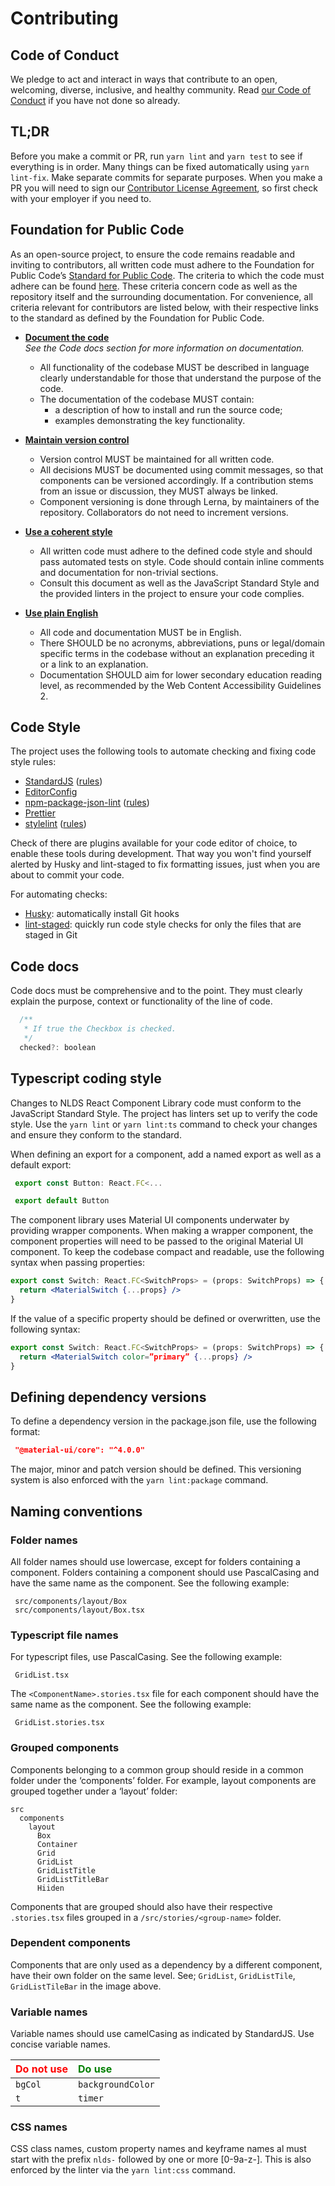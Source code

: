 # Contributing

## Code of Conduct

We pledge to act and interact in ways that contribute to an open, welcoming, diverse, inclusive, and healthy community. Read [our Code of Conduct](CODE_OF_CONDUCT.md) if you have not done so already.

## TL;DR

Before you make a commit or PR, run `yarn lint` and `yarn test` to see if everything is in order.
Many things can be fixed automatically using `yarn lint-fix`. Make separate commits for separate purposes.
When you make a PR you will need to sign our [Contributor License Agreement](CLA.md), so first check with your employer if you need to.

## Foundation for Public Code

As an open-source project, to ensure the code remains readable and inviting to contributors, all written code must adhere to the Foundation for Public Code’s [Standard for Public Code](https://standard.publiccode.net/).
The criteria to which the code must adhere can be found [here](https://standard.publiccode.net/criteria/).
These criteria concern code as well as the repository itself and the surrounding documentation.
For convenience, all criteria relevant for contributors are listed below, with their respective links to the standard as defined by the Foundation for Public Code.

* **[Document the code](https://standard.publiccode.net/criteria/documenting.html)**
  <br />
  *See the Code docs section for more information on documentation.*
  * All functionality of the codebase MUST be described in language clearly understandable for those that understand the purpose of the code.
  * The documentation of the codebase MUST contain:
    * a description of how to install and run the source code;
    * examples demonstrating the key functionality.

* **[Maintain version control](https://standard.publiccode.net/criteria/version-control-and-history.html)**
  * Version control MUST be maintained for all written code.
  * All decisions MUST be documented using commit messages, so that components can be versioned accordingly. If a contribution stems from an issue or discussion, they MUST always be linked.
  * Component versioning is done through Lerna, by maintainers of the repository. Collaborators do not need to increment versions.

* **[Use a coherent style](https://standard.publiccode.net/criteria/style.html)**
  * All written code must adhere to the defined code style and should pass automated tests on style. Code should contain inline comments and documentation for non-trivial sections.
  * Consult this document as well as the JavaScript Standard Style and the provided linters in the project to ensure your code complies.

* **[Use plain English](https://standard.publiccode.net/criteria/understandable-english-first.html)**
  * All code and documentation MUST be in English.
  * There SHOULD be no acronyms, abbreviations, puns or legal/domain specific terms in the codebase without an explanation preceding it or a link to an explanation.
  * Documentation SHOULD aim for lower secondary education reading level, as recommended by the Web Content Accessibility Guidelines 2.

## Code Style

The project uses the following tools to automate checking and fixing code style rules:

* [StandardJS](https://standardjs.com/) ([rules](https://standardjs.com/rules.html))
* [EditorConfig](https://editorconfig.org)
* [npm-package-json-lint](https://npmpackagejsonlint.org/) ([rules](https://npmpackagejsonlint.org/docs/en/rules))
* [Prettier](https://prettier.io)
* [stylelint](https://stylelint.io/) ([rules](https://stylelint.io/user-guide/rules/list))

Check of there are plugins available for your code editor of choice, to enable these tools during development.
That way you won't find yourself alerted by Husky and lint-staged to fix formatting issues, just when you are about to commit your code.

For automating checks:

* [Husky](https://github.com/typicode/husky): automatically install Git hooks
* [lint-staged](https://github.com/okonet/lint-staged): quickly run code style checks for only the files that are staged in Git

## Code docs
Code docs must be comprehensive and to the point.
They must clearly explain the purpose, context or functionality of the line of code.
```js
  /**
   * If true the Checkbox is checked.
   */
  checked?: boolean
```
## Typescript coding style

Changes to NLDS React Component Library code must conform to the JavaScript Standard Style.
The project has linters set up to verify the code style. Use the `yarn lint` or `yarn lint:ts` command to check your changes and ensure they conform to the standard.

When defining an export for a component, add a named export as well as a default export:
```jsx
 export const Button: React.FC<...
```
```jsx
 export default Button
```

The component library uses Material UI components underwater by providing wrapper components.
When making a wrapper component, the component properties will need to be passed to the original Material UI component.
To keep the codebase compact and readable, use the following syntax when passing properties:
```jsx
export const Switch: React.FC<SwitchProps> = (props: SwitchProps) => {
  return <MaterialSwitch {...props} />
}
```
If the value of a specific property should be defined or overwritten, use the following syntax:
```jsx
export const Switch: React.FC<SwitchProps> = (props: SwitchProps) => {
  return <MaterialSwitch color=”primary” {...props} />
}
```

## Defining dependency versions
To define a dependency version in the package.json file, use the following format:
```json
 "@material-ui/core": "^4.0.0"
```
The major, minor and patch version should be defined.
This versioning system is also enforced with the `yarn lint:package` command.

## Naming conventions

### Folder names
All folder names should use lowercase, except for folders containing a component. Folders containing a component should use PascalCasing and have the same name as the component. See the following example:
```
 src/components/layout/Box
 src/components/layout/Box.tsx
```

### Typescript file names
For typescript files, use PascalCasing. See the following example:
```
 GridList.tsx
```
The `<ComponentName>.stories.tsx` file for each component should have the same name as the component. See the following example:
```
 GridList.stories.tsx
```

### Grouped components
Components belonging to a common group should reside in a common folder under the ‘components’ folder.
For example, layout components are grouped together under a ‘layout’ folder:
```
src
  components
    layout
      Box
      Container
      Grid
      GridList
      GridListTitle
      GridListTitleBar
      Hiiden
```
Components that are grouped should also have their respective `.stories.tsx` files grouped in a `/src/stories/<group-name>` folder.

### Dependent components
Components that are only used as a dependency by a different component, have their own folder on the same level. See; `GridList`, `GridListTile`, `GridListTileBar` in the image above.

### Variable names
Variable names should use camelCasing as indicated by StandardJS.
Use concise variable names.

| <span style="color:red">Do not use</span> | <span style="color:green">Do use</span> |
|:------------------------------------------|:----------------------------------------|
| `bgCol`                                   | `backgroundColor`                       |
| `t`                                       | `timer`                                 |

### CSS names

CSS class names, custom property names and keyframe names al must start with the prefix `nlds-` followed by one or more [0-9a-z-]. This is also enforced by the linter via the `yarn lint:css` command.
